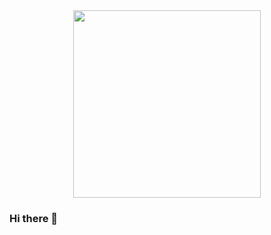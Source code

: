 

<div id="header" align="center">
  <img src="https://media.giphy.com/media/CzbiCJTYOzHTW/giphy.gif" width="300"/>
</div>

### Hi there 👋

<!--
**fjrmario/fjrmario** is a ✨ _special_ ✨ repository because its `README.md` (this file) appears on your GitHub profile.

Here are some ideas to get you started:

- 🔭 I’m currently working on ...
- 🌱 I’m currently learning ...
- 👯 I’m looking to collaborate on ...
- 🤔 I’m looking for help with ...
- 💬 Ask me about ...
- 📫 How to reach me: ...
- 😄 Pronouns: ...
- ⚡ Fun fact: ...
-->
